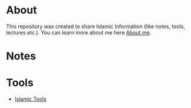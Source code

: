 # About
This repository was created to share Islamic Information (like notes, tools, lectures etc.). You can learn more about me here [About me](About%20Me.md).

# Notes

# Tools
- [Islamic Tools](Islamic%20Tools.md)


